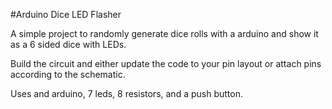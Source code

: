 #Arduino Dice LED Flasher

A simple project to randomly generate dice rolls with a arduino and show it as a 6 sided dice with LEDs.

Build the circuit and either update the code to your pin layout or attach pins according to the schematic.

Uses and arduino, 7 leds, 8 resistors, and a push button.
